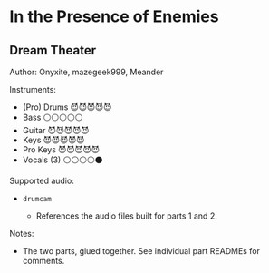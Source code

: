 # In the Presence of Enemies

## Dream Theater

Author: Onyxite, mazegeek999, Meander


Instruments:

  * (Pro) Drums 😈😈😈😈😈
  * Bass ⚪️⚪️⚪️⚪️⚪️
  * Guitar 😈😈😈😈😈
  * Keys 😈😈😈😈😈
  * Pro Keys 😈😈😈😈😈
  * Vocals (3) ⚪️⚪️⚪️⚪️⚫️

Supported audio:

  * `drumcam`

    * References the audio files built for parts 1 and 2.

Notes:

  * The two parts, glued together. See individual part READMEs for comments.

